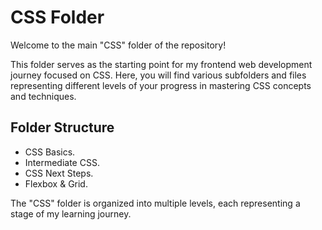 # CSS Folder

Welcome to the main "CSS" folder of the repository!

This folder serves as the starting point for my frontend web development journey focused on CSS. Here, you will find various subfolders and files representing different levels of your progress in mastering CSS concepts and techniques.

## Folder Structure

- CSS Basics.
- Intermediate CSS.
- CSS Next Steps.
- Flexbox & Grid.

The "CSS" folder is organized into multiple levels, each representing a stage of my learning journey.


